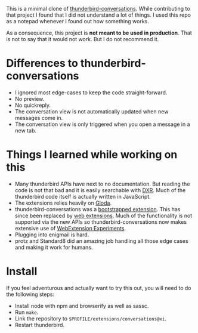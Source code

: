 This is a minimal clone of [thunderbird-conversations][1].  While contributing
to that project I found that I did not understand a lot of things. I used this
repo as a notepad whenever I found out how something works.

As a consequence, this project is **not meant to be used in production**. That
is not to say that it would not work. But I do not recommend it.

# Differences to thunderbird-conversations

-	I ignored most edge-cases to keep the code straight-forward.
-	No preview.
-	No quickreply.
-	The conversation view is not automatically updated when new messages come in.
-	The conversation view is only triggered when you open a message in a new tab.

# Things I learned while working on this

-	Many thunderbird APIs have next to no documentation. But reading the code is
	not that bad and it is easily searchable with [DXR][2]. Much of the
	thunderbird code itself is actually written in JavaScript.
-	The extensions relies heavily on [Gloda][5].
-	thunderbird-conversations was a [bootstrapped extension][3]. This has since
	been replaced by [web extensions][4]. Much of the functionality is not
	supported via the new APIs so thunderbird-conversations now makes extensive
	use of [WebExtension Experiments][6].
-	Plugging into enigmail is hard.
-	protz and Standard8 did an amazing job handling all those edge cases and
	making it work for humans.

# Install

If you feel adventurous and actually want to try this out, you will need to do
the following steps:

-	Install node with npm and browserify as well as sassc.
-	Run `make`.
-	Link the repository to `$PROFILE/extensions/conversations@xi`.
-	Restart thunderbird.

[1]: https://github.com/thunderbird-conversations/thunderbird-conversations
[2]: https://dxr.mozilla.org/comm-central
[3]: https://developer.mozilla.org/en-US/Add-ons/Bootstrapped_extensions
[4]: https://thunderbird-webextensions.readthedocs.io/
[5]: https://developer.mozilla.org/en-US/docs/Mozilla/Thunderbird/Creating_a_Gloda_message_query
[6]: https://thunderbird-webextensions.readthedocs.io/en/78/how-to/experiments.html
